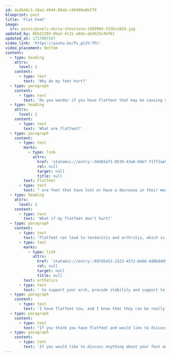 ```yaml
---
id: 4a3b48c1-28a1-4944-89ab-c90490a0bf79
blueprint: post
title: 'Flat Feet'
image:
  src: posts/pexels-daria-shevtsova-1589904-1536x1024.jpg
updated_by: 06b22383-0ba2-4c31-a8de-ab3b25c4bf61
updated_at: 1717907347
video_link: 'https://youtu.be/Tx_g1JV-TPc'
video_placement: Bottom
content:
  - type: heading
    attrs:
      level: 2
    content:
      - type: text
        text: 'Why do my feet hurt?'
  - type: paragraph
    content:
      - type: text
        text: 'Do you wonder if you have flatfeet that may be causing your pain?'
  - type: heading
    attrs:
      level: 2
    content:
      - type: text
        text: 'What are flatfeet?'
  - type: paragraph
    content:
      - type: text
        marks:
          - type: link
            attrs:
              href: 'statamic://entry::5b683af3-0539-43a6-94b7-71ff2ae93023'
              rel: null
              target: null
              title: null
        text: Flatfeet
      - type: text
        text: " are feet that have lost or have a decrease in their medial arch, causing the foot to appear flat like a pancake when standing up. Flatfeet are normal for younger children to have, due to their internally rotated tibia (leg bone). However with time, the tibia will begin to externally rotate and create an arch!\_Flatfeet are driven by the bones in your feet becoming misaligned and are often driven by tight calf muscles, which is why it is important to stretch out your calves!"
  - type: heading
    attrs:
      level: 2
    content:
      - type: text
        text: 'What if my flatfeet don’t hurt?'
  - type: paragraph
    content:
      - type: text
        text: 'Flatfeet can lead to tendonitis and arthritis, which is why it is important to get your flatfeet checked out earlier rather than later. Along with stretching, it is important to have '
      - type: text
        marks:
          - type: link
            attrs:
              href: 'statamic://entry::097d5e53-2323-45f2-8e66-dd06d49948ca'
              rel: null
              target: null
              title: null
        text: orthotics
      - type: text
        text: ' to support your arch, provide stability and support to the tendons and ligaments struggling to keep your arch from collapsing. Our offices can provide custom-made orthotics for your flat feet!'
  - type: paragraph
    content:
      - type: text
        text: 'I have flatfeet too, and I know that they can be really painful and inhibit the activities you want to accomplish, whether it be taking a walk or playing competitive sports. As someone that has dealt with flatfeet for years, I know it is really important to take care of them to minimize my foot and ankle pain.'
  - type: paragraph
    content:
      - type: text
        text: "If you think you have flatfeet and would like to discuss whether or not you need to do anything for treatment, come and see me today! As your Podiatrist, my number one priority is your foot and ankle health. I’ll do my very best to get you feeling better and back on your feet! Call us today!\_"
  - type: paragraph
    content:
      - type: text
        text: 'If you would like to discuss anything about your foot and ankle problems, come see me at Serenity {{ business:name }}!'
---
```

